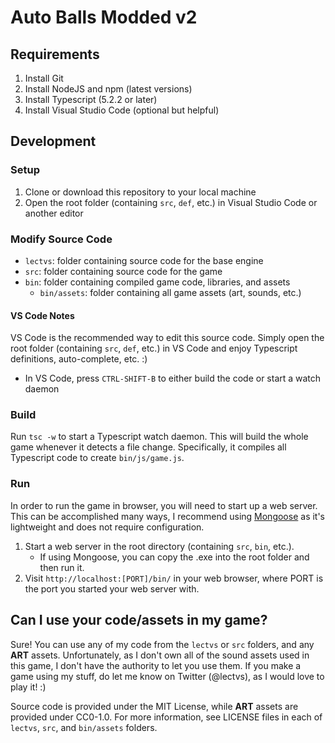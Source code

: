 # Auto Balls Modded v2
## Requirements
1. Install Git
2. Install NodeJS and npm (latest versions)
3. Install Typescript (5.2.2 or later)
4. Install Visual Studio Code (optional but helpful)

## Development
### Setup
1. Clone or download this repository to your local machine
2. Open the root folder (containing `src`, `def`, etc.) in Visual Studio Code or another editor

### Modify Source Code
- `lectvs`: folder containing source code for the base engine
- `src`: folder containing source code for the game
- `bin`: folder containing compiled game code, libraries, and assets
	- `bin/assets`: folder containing all game assets (art, sounds, etc.)

#### VS Code Notes
VS Code is the recommended way to edit this source code. Simply open the root folder (containing `src`, `def`, etc.) in VS Code and enjoy Typescript definitions, auto-complete, etc. :)
- In VS Code, press `CTRL-SHIFT-B` to either build the code or start a watch daemon

### Build
Run `tsc -w` to start a Typescript watch daemon. This will build the whole game whenever it detects a file change. Specifically, it compiles all Typescript code to create `bin/js/game.js`.

### Run
In order to run the game in browser, you will need to start up a web server. This can be accomplished many ways, I recommend using [Mongoose](https://mongoose.ws/binary/) as it's lightweight and does not require configuration.
1. Start a web server in the root directory (containing `src`, `bin`, etc.).
	- If using Mongoose, you can copy the .exe into the root folder and then run it.
2. Visit `http://localhost:[PORT]/bin/` in your web browser, where PORT is the port you started your web server with.

## Can I use your code/assets in my game?
Sure! You can use any of my code from the `lectvs` or `src` folders, and any **ART** assets. Unfortunately, as I don't own all of the sound assets used in this game, I don't have the authority to let you use them. If you make a game using my stuff, do let me know on Twitter (@lectvs), as I would love to play it! :)

Source code is provided under the MIT License, while **ART** assets are provided under CC0-1.0. For more information, see LICENSE files in each of `lectvs`, `src`, and `bin/assets` folders.